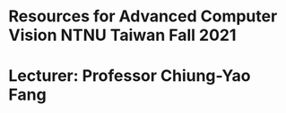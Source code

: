 # Resources for Advanced Computer Vision NTNU Taiwan Fall 2021
# Lecturer: Professor Chiung-Yao Fang
